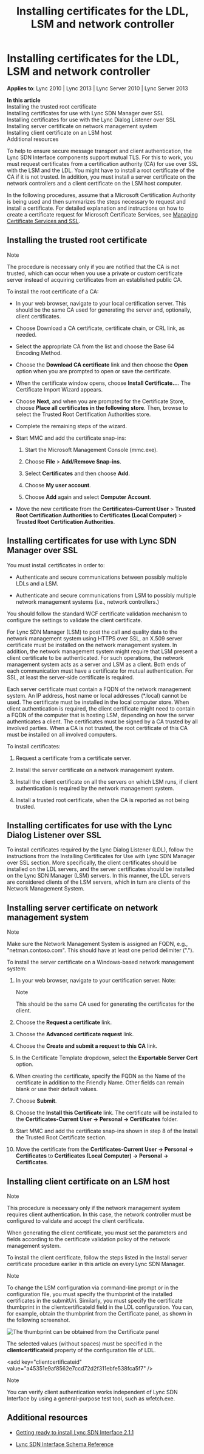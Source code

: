 ﻿---
title: Installing certificates for the LDL, LSM and network controller
TOCTitle: Installing certificates for the LDL, LSM and network controller
ms:assetid: 840474e7-94ee-4ea1-8bf4-64a168adfeea
ms:mtpsurl: https://msdn.microsoft.com/en-us/library/Dn785201(v=office.15)
ms:contentKeyID: 62952685
ms.date: 02/16/2015
mtps_version: v=office.15
---

# Installing certificates for the LDL, LSM and network controller


**Applies to**: Lync 2010 | Lync 2013 | Lync Server 2010 | Lync Server 2013

**In this article**  
Installing the trusted root certificate  
Installing certificates for use with Lync SDN Manager over SSL  
Installing certificates for use with the Lync Dialog Listener over SSL  
Installing server certificate on network management system  
Installing client certificate on an LSM host  
Additional resources  

To help to ensure secure message transport and client authentication, the Lync SDN Interface components support mutual TLS. For this to work, you must request certificates from a certification authority (CA) for use over SSL with the LSM and the LDL. You might have to install a root certificate of the CA if it is not trusted. In addition, you must install a server certificate on the network controllers and a client certificate on the LSM host computer.

In the following procedures, assume that a Microsoft Certification Authority is being used and then summarizes the steps necessary to request and install a certificate. For detailed explanation and instructions on how to create a certificate request for Microsoft Certificate Services, see [Managing Certificate Services and SSL](http://technet.microsoft.com/en-us/library/bb727098.aspx).

## Installing the trusted root certificate


> [!NOTE]
> <P>The procedure is necessary only if you are notified that the CA is not trusted, which can occur when you use a private or custom certificate server instead of acquiring certificates from an established public CA.</P>



To install the root certificate of a CA:

  - In your web browser, navigate to your local certification server. This should be the same CA used for generating the server and, optionally, client certificates.

  - Choose Download a CA certificate, certificate chain, or CRL link, as needed.

  - Select the appropriate CA from the list and choose the Base 64 Encoding Method.

  - Choose the **Download CA certificate** link and then choose the **Open** option when you are prompted to open or save the certificate.

  - When the certificate window opens, choose **Install Certificate…**. The Certificate Import Wizard appears.

  - Choose **Next**, and when you are prompted for the Certificate Store, choose **Place all certificates in the following store**. Then, browse to select the Trusted Root Certification Authorities store.

  - Complete the remaining steps of the wizard.

  - Start MMC and add the certificate snap-ins:
    
    1.  Start the Microsoft Management Console (mmc.exe).
    
    2.  Choose **File** \> **Add/Remove Snap-ins**.
    
    3.  Select **Certificates** and then choose **Add**.
    
    4.  Choose **My user account**.
    
    5.  Choose **Add** again and select **Computer Account**.

  - Move the new certificate from the **Certificates-Current User** \> **Trusted Root Certification Authorities** to **Certificates (Local Computer)** \> **Trusted Root Certification Authorities**.

## Installing certificates for use with Lync SDN Manager over SSL

You must install certificates in order to:

  - Authenticate and secure communications between possibly multiple LDLs and a LSM.

  - Authenticate and secure communications from LSM to possibly multiple network management systems (i.e., network controllers.)

You should follow the standard WCF certificate validation mechanism to configure the settings to validate the client certificate.

For Lync SDN Manager (LSM) to post the call and quality data to the network management system using HTTPS over SSL, an X.509 server certificate must be installed on the network management system. In addition, the network management system might require that LSM present a client certificate to be authenticated. For such operations, the network management system acts as a server and LSM as a client. Both ends of each communication must have a certificate for mutual authentication. For SSL, at least the server-side certificate is required.

Each server certificate must contain a FQDN of the network management system. An IP address, host name or local addresses (\*.local) cannot be used. The certificate must be installed in the local computer store. When client authentication is required, the client certificate might need to contain a FQDN of the computer that is hosting LSM, depending on how the server authenticates a client. The certificates must be signed by a CA trusted by all involved parties. When a CA is not trusted, the root certificate of this CA must be installed on all involved computers.

To install certificates:

1.  Request a certificate from a certificate server.

2.  Install the server certificate on a network management system.

3.  Install the client certificate on all the servers on which LSM runs, if client authentication is required by the network management system.

4.  Install a trusted root certificate, when the CA is reported as not being trusted.

## Installing certificates for use with the Lync Dialog Listener over SSL

To install certificates required by the Lync Dialog Listener (LDL), follow the instructions from the Installing Certificates for Use with Lync SDN Manager over SSL section. More specifically, the client certificates should be installed on the LDL servers, and the server certificates should be installed on the Lync SDN Manager (LSM) servers. In this manner, the LDL servers are considered clients of the LSM servers, which in turn are clients of the Network Management System.

## Installing server certificate on network management system


> [!NOTE]
> <P>Make sure the Network Management System is assigned an FQDN, e.g., "netman.contoso.com". This should have at least one period delimiter (".").</P>



To install the server certificate on a Windows-based network management system:

1.  In your web browser, navigate to your certification server. Note: 
    

    > [!NOTE]
    > <P>This should be the same CA used for generating the certificates for the client.</P>



2.  Choose the **Request a certificate** link.

3.  Choose the **Advanced certificate request** link.

4.  Choose the **Create and submit a request to this CA** link.

5.  In the Certificate Template dropdown, select the **Exportable Server Cert** option.

6.  When creating the certificate, specify the FQDN as the Name of the certificate in addition to the Friendly Name. Other fields can remain blank or use their default values.

7.  Choose **Submit**.

8.  Choose the **Install this Certificate** link. The certificate will be installed to the **Certificates-Current User -\> Personal -\> Certificates** folder.

9.  Start MMC and add the certificate snap-ins shown in step 8 of the Install the Trusted Root Certificate section.

10. Move the certificate from the **Certificates-Current User -\> Personal -\> Certificates** to **Certificates (Local Computer) -\> Personal -\> Certificates**.

## Installing client certificate on an LSM host


> [!NOTE]
> <P>This procedure is necessary only if the network management system requires client authentication. In this case, the network controller must be configured to validate and accept the client certificate.</P>
> <P>When generating the client certificate, you must set the parameters and fields according to the certificate validation policy of the network management system.</P>



To install the client certificate, follow the steps listed in the Install server certificate procedure earlier in this article on every Lync SDN Manager.


> [!NOTE]
> <P>To change the LSM configuration via command-line prompt or in the configuration file, you must specify the thumbprint of the installed certificates in the submitUri. Similarly, you must specify the certificate thumbprint in the clientcertificateId field in the LDL configuration. You can, for example, obtain the thumbprint from the Certificate panel, as shown in the following screenshot.</P>



![The thumbprint can be obtained from the Certificate panel](images/Dn785201.lync_sdn_api_install_certificate(Office.15).png "The thumbprint can be obtained from the Certificate panel")

The selected values (without spaces) must be specified in the **clientcertificateid** property of the configuration file of LDL.

\<add key="clientcertificateid" value="a45351e9af8562e7ccd72d2f311ebfe538fca5f7" /\>


> [!NOTE]
> <P>You can verify client authentication works independent of Lync SDN Interface by using a general-purpose test tool, such as wfetch.exe.</P>



## Additional resources

  - [Getting ready to install Lync SDN Interface 2.1.1](getting-ready-to-install-lync-sdn-interface-2-1-1.md)

  - [Lync SDN Interface Schema Reference](lync-sdn-interface-schema-reference.md)

